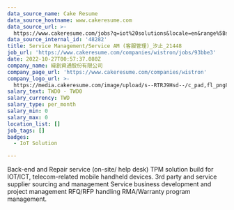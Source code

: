 ```yaml
---
data_source_name: Cake Resume
data_source_hostname: www.cakeresume.com
data_source_url: >-
  https://www.cakeresume.com/jobs?q=iot%20solutions&locale=en&range%5Bsalary_range%5D%5Bmin%5D=1000000
data_source_internal_id: '48282'
title: Service Management/Service AM (客服管理)_汐止_21448
job_url: 'https://www.cakeresume.com/companies/wistron/jobs/93bbe3'
date: 2022-10-27T00:57:37.080Z
company_name: 緯創資通股份有限公司
company_page_url: 'https://www.cakeresume.com/companies/wistron'
company_logo_url: >-
  https://media.cakeresume.com/image/upload/s--RTRJ9Hsd--/c_pad,fl_png8,h_200,w_200/v1554426201/pxtijhgsizekpwv4ipj0.png
salary_text: TWD0 - TWD0
salary_currency: TWD
salary_type: per_month
salary_min: 0
salary_max: 0
location_list: []
job_tags: []
badges:
  - IoT Solution

---
```


Back-end and Repair service (on-site/ help desk) TPM solution build for IOT/ICT, telecom-related mobile handheld devices. 3rd party and service supplier sourcing and management Service business development and project management RFQ/RFP handling RMA/Warranty program management.